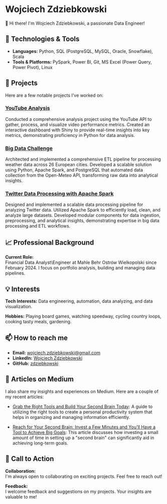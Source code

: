 # Wojciech Zdziebkowski

👋 Hi there! I'm Wojciech Zdziebkowski, a passionate Data Engineer!

## 🔧 Technologies & Tools
- **Languages:** Python, SQL (PostgreSQL, MySQL, Oracle, Snowflake), Scala
- **Tools & Platforms:** PySpark, Power BI, Git, MS Excel (Power Query, Power Pivot), Linux

## 📂 Projects
Here are a few notable projects I've worked on:

### [YouTube Analysis](https://github.com/zdziebkowski/YouTube_analysis)
Conducted a comprehensive analysis project using the YouTube API to gather, process, and visualize video performance metrics. Created an interactive dashboard with Shiny to provide real-time insights into key metrics, demonstrating proficiency in Python for data analysis.

### [Big Data Challenge](https://github.com/zdziebkowski/ABD_bd_challenge_december)
Architected and implemented a comprehensive ETL pipeline for processing weather data across 26 European cities. Developed a scalable solution using Python, Apache Spark, and PostgreSQL that automated data collection from the Open-Meteo API, transforming raw data into analytical insights.

### [Twitter Data Processing with Apache Spark](https://github.com/zdziebkowski/twitter_data)
Designed and implemented a scalable data processing pipeline for analyzing Twitter data. Utilized Apache Spark to efficiently load, clean, and analyze large datasets. Developed modular components for data ingestion, preprocessing, and analytical insights, demonstrating expertise in big data processing and ETL workflows.

## 📈 Professional Background
**Current Role:**  
Financial Data Analyst\Engineer at Mahle Behr Ostrów Wielkopolski since February 2024. I focus on portfolio analysis, building and managing data pipelines. 

## 💡 Interests
**Tech Interests:** Data engineering, automation, data analyzing, and data visualization.

**Hobbies:** Playing board games, watching speedway, cycling country loops, cooking tasty meals, gardening.

## 📫 How to reach me
- **Email:** wojciech.zdziebkowski@gmail.com
- **LinkedIn:** [Wojciech Zdziebkowski](https://www.linkedin.com/in/zdziebkowski/)
- **GitHub:** [zdziebkowski](https://github.com/zdziebkowski)

## 📝 Articles on Medium
I also share my insights and experiences on Medium. Here are a couple of my recent articles:

- [Grab the Right Tools and Build Your Second Brain Today](https://medium.com/@wojciech.zdziebkowski/grab-the-right-tools-and-build-your-second-brain-today-71595bc8b616): A guide to utilizing the right tools to create a personal productivity system that helps in organizing and managing information efficiently.

- [Reach for Your Second Brain: Invest a Few Minutes and You'll Have a Tool to Achieve Big Goals](https://medium.com/@wojciech.zdziebkowski/reach-for-your-second-brain-invest-a-few-minutes-and-youll-have-a-tool-to-achieve-big-goals-14f89f5539a6): This article discusses how investing a small amount of time in setting up a "second brain" can significantly aid in achieving long-term goals.


## 📢 Call to Action
**Collaboration:**  
I'm always open to collaborating on exciting projects. Feel free to reach out!

**Feedback:**  
I welcome feedback and suggestions on my projects. Your insights are valuable to me!

<!--
**zdziebkowski/zdziebkowski** is a ✨ special ✨ repository because its `README.md` (this file) appears on your GitHub profile.
You can click the Preview link to take a look at your changes.
-->
